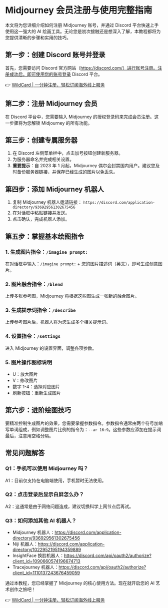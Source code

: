# Midjourney 会员注册与使用完整指南

本文将为您详细介绍如何注册 Midjourney 账号，并通过 Discord 平台快速上手使用这一强大的 AI 绘画工具。无论您是初次接触还是想深入了解，本教程都将为您提供清晰的步骤和实用的技巧。

## 第一步：创建 Discord 账号并登录

首先，您需要访问 Discord 官方网站（https://discord.com/）进行账号注册。注册成功后，即可使用您的账号登录 Discord 平台。

👉 [WildCard | 一分钟注册，轻松订阅海外线上服务](https://bbtdd.com/WildCard)

## 第二步：注册 Midjourney 会员

在 Discord 平台中，您需要输入 Midjourney 的授权登录码来完成会员注册。这一步骤将为您解锁 Midjourney 的所有功能。

## 第三步：创建专属服务器

1. 在 Discord 左侧菜单栏中，点击加号按钮创建新服务器。
2. 为服务器命名并完成相关设置。
3. **重要提示**：自 2023 年 1 月起，Midjourney 偶尔会封禁国内用户。建议您及时备份服务器链接，并保存已经生成的图片以免丢失。

## 第四步：添加 Midjourney 机器人

1. 复制 Midjourney 机器人邀请链接：
   `https://discord.com/application-directory/936929561302675456`
2. 在对话框中粘贴链接并发送。
3. 点击确认，完成机器人添加。

## 第五步：掌握基本绘图指令

### 1. 生成图片指令：`/imagine prompt:`
在对话框中输入：`/imagine prompt:` + 您的图片描述词（英文），即可生成创意图片。

### 2. 图片融合指令：`/blend`
上传多张参考图，Midjourney 将根据这些图生成一张新的融合图片。

### 3. 生成提示词指令：`/describe`
上传参考图片后，机器人将为您生成多个相关提示词。

### 4. 设置指令：`/settings`
进入 Midjourney 的设置界面，调整各项参数。

### 5. 图片操作图标说明
- U：放大图片
- V：修改图片
- 数字 1-4：选择对应图片
- 刷新按钮：重新生成图片

## 第六步：进阶绘图技巧

要精准控制生成图片的效果，您需要掌握参数指令。参数指令通常由两个符号加缩写单词组成，例如调整图片比例的指令为：`--ar 16:9`。这些参数应添加在提示词最后，注意用空格分隔。

## 常见问题解答

### Q1：手机可以使用 Midjourney 吗？
A1：目前仅支持在电脑端使用，手机暂时无法使用。

### Q2：点击登录后显示白屏怎么办？
A2：这通常是由于网络问题造成，建议切换科学上网节点后再试。

### Q3：如何添加其他 AI 机器人？
- Midjourney 机器人：https://discord.com/application-directory/936929561302675456
- Niji 机器人：https://discord.com/application-directory/1022952195194359889
- InsightFace 换脸机器人：https://discord.com/api/oauth2/authorize?client_id=1090660574196674713
- Tracejourney 机器人：https://discord.com/api/oauth2/authorize?client_id=1110137243676459059

通过本教程，您已经掌握了 Midjourney 的核心使用方法。现在就开启您的 AI 艺术创作之旅吧！

👉 [WildCard | 一分钟注册，轻松订阅海外线上服务](https://bbtdd.com/WildCard)